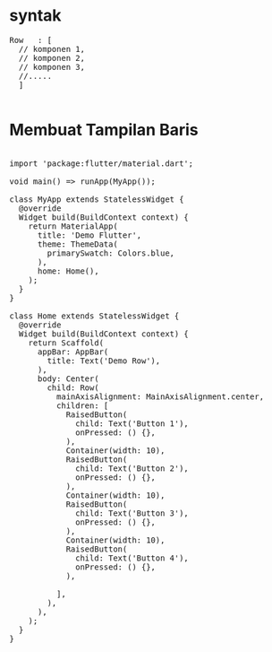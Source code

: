 # syntak 
<pre>
Row   : <Widget>[
  // komponen 1,
  // komponen 2,
  // komponen 3,
  //.....
  ]
  </pre>

# Membuat Tampilan Baris

<pre> 
import 'package:flutter/material.dart';

void main() => runApp(MyApp());

class MyApp extends StatelessWidget {
  @override
  Widget build(BuildContext context) {
    return MaterialApp(
      title: 'Demo Flutter',
      theme: ThemeData(
        primarySwatch: Colors.blue,
      ),
      home: Home(),
    );
  }
}

class Home extends StatelessWidget {  
  @override
  Widget build(BuildContext context) {
    return Scaffold(
      appBar: AppBar(
        title: Text('Demo Row'),
      ),
      body: Center(
        child: Row(
          mainAxisAlignment: MainAxisAlignment.center,
          children: <Widget>[
            RaisedButton(
              child: Text('Button 1'),
              onPressed: () {},
            ),
            Container(width: 10),
            RaisedButton(
              child: Text('Button 2'),
              onPressed: () {},
            ),
            Container(width: 10),
            RaisedButton(
              child: Text('Button 3'),
              onPressed: () {},
            ),
            Container(width: 10),
            RaisedButton(
              child: Text('Button 4'),
              onPressed: () {},
            ),
            
          ],
        ),
      ),      
    );
  }
}


</pre>
